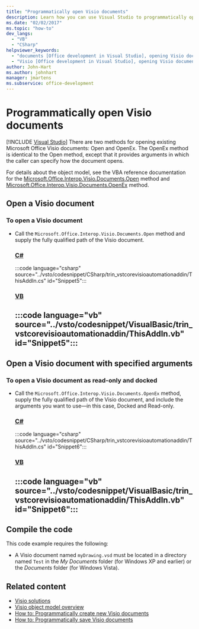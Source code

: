 ```yaml
---
title: "Programmatically open Visio documents"
description: Learn how you can use Visual Studio to programmatically open a Visio document with the Open or OpenEx methods.
ms.date: "02/02/2017"
ms.topic: "how-to"
dev_langs:
  - "VB"
  - "CSharp"
helpviewer_keywords:
  - "documents [Office development in Visual Studio], opening Visio documents"
  - "Visio [Office development in Visual Studio], opening Visio documents"
author: John-Hart
ms.author: johnhart
manager: jmartens
ms.subservice: office-development
---
```

# Programmatically open Visio documents

 [!INCLUDE [Visual Studio](~/includes/applies-to-version/vs-windows-only.md)]
  There are two methods for opening existing Microsoft Office Visio documents: Open and OpenEx. The OpenEx method is identical to the Open method, except that it provides arguments in which the caller can specify how the document opens.

 For details about the object model, see the VBA reference documentation for the [Microsoft.Office.Interop.Visio.Documents.Open](/office/vba/api/Visio.Documents.Open) method and [Microsoft.Office.Interop.Visio.Documents.OpenEx](/office/vba/api/Visio.Documents.OpenEx) method.

## Open a Visio document

### To open a Visio document

- Call the `Microsoft.Office.Interop.Visio.Documents.Open` method and supply the fully qualified path of the Visio document.

     ### [C#](#tab/csharp)
     :::code language="csharp" source="../vsto/codesnippet/CSharp/trin_vstcorevisioautomationaddin/ThisAddIn.cs" id="Snippet5":::

     ### [VB](#tab/vb)
     :::code language="vb" source="../vsto/codesnippet/VisualBasic/trin_vstcorevisioautomationaddin/ThisAddIn.vb" id="Snippet5":::
     ---

## Open a Visio document with specified arguments

### To open a Visio document as read-only and docked

- Call the `Microsoft.Office.Interop.Visio.Documents.OpenEx` method, supply the fully qualified path of the Visio document, and include the arguments you want to use—in this case, Docked and Read-only.

     ### [C#](#tab/csharp)
     :::code language="csharp" source="../vsto/codesnippet/CSharp/trin_vstcorevisioautomationaddin/ThisAddIn.cs" id="Snippet6":::

     ### [VB](#tab/vb)
     :::code language="vb" source="../vsto/codesnippet/VisualBasic/trin_vstcorevisioautomationaddin/ThisAddIn.vb" id="Snippet6":::
     ---

## Compile the code
 This code example requires the following:

- A Visio document named `myDrawing.vsd` must be located in a directory named `Test` in the *My Documents* folder (for Windows XP and earlier) or the *Documents* folder (for Windows Vista).

## Related content
- [Visio solutions](../vsto/visio-solutions.md)
- [Visio object model overview](../vsto/visio-object-model-overview.md)
- [How to: Programmatically create new Visio documents](../vsto/how-to-programmatically-create-new-visio-documents.md)
- [How to: Programmatically save Visio documents](../vsto/how-to-programmatically-save-visio-documents.md)
